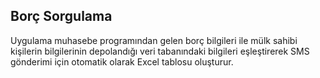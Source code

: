 ## Borç Sorgulama

Uygulama muhasebe programından gelen borç bilgileri ile mülk sahibi kişilerin bilgilerinin depolandığı veri tabanındaki bilgileri eşleştirerek SMS gönderimi için otomatik olarak Excel tablosu oluşturur.

